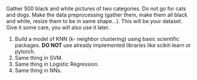 Gather 500 black and white pictures of two categories. Do not go for cats and dogs. Make the data preprocessing (gather them, make them all black and white, resize them to be in same shape…). This will be your dataset. Give it some care, you will also use it later.

1. Build a model of KNN (k- neighbor clustering) using basic scientific packages. **DO NOT** use already implemented libraries like scikit-learn or pytorch.
2. Same thing in SVM.
3. Same thing in Logistic Regression.
4. Same thing in NNs.

